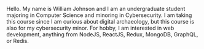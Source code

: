 Hello. My name is William Johnson and I am an undergraduate student majoring in Computer Science and minoring in Cybersecurity. I am taking this course since I am curious about digital archaeology, but this course is also for my cybersecurity minor. For hobby, I am interested in web development, anything from NodeJS, ReactJS, Redux, MongoDB, GraphQL, or Redis.
